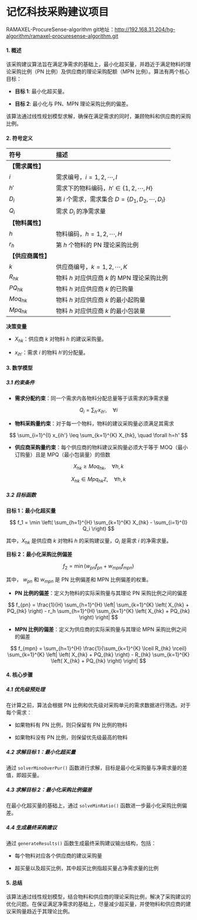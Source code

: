 # 记忆科技采购建议项目
RAMAXEL-ProcureSense-algorithm
git地址：http://192.168.31.204/hg-algorithm/ramaxel-procuresense-algorithm.git
#### 1. 概述

该采购建议算法旨在满足净需求的基础上，最小化超买量，并趋近于满足物料的理论采购比例（PN 比例）及供应商的理论采购配额（MPN 比例）。算法有两个核心目标：

* **目标 1**: 最小化超买量。

* **目标 2**: 最小化与 PN、MPN 理论采购比例的偏差。

该算法通过线性规划模型求解，确保在满足需求的同时，兼顾物料和供应商的采购比例。

#### 2. 符号定义

| 符号          | 描述                                        |
| :---------- | :---------------------------------------- |
| **【需求属性】**  |                                           |
| $i$         | 需求编号，$i=1,2,\cdots,I$                     |
| $h'$        | 需求下的物料编码，$h'\in \{1,2,\cdots,H\}$         |
| $D_i$       | 第 $i$ 个需求，需求集合 $D=\{D_1,D_2,\cdots,D_I\}$ |
| $Q_i$       | 需求 $D_i$ 的净需求量                            |
| **【物料属性】**  |                                           |
| $h$         | 物料编码，$h=1,2,\cdots,H$                     |
| $r_{h}$     | 第 $h$ 个物料的 PN 理论采购比例                      |
| **【供应商属性】** |                                           |
| $k$         | 供应商编号，$k=1,2,\cdots,K$                    |
| $R_{hk}$    | 物料 $h$ 对应供应商 $k$ 的 MPN 理论采购比例             |
| $PQ_{hk}$   | 物料 $h$ 对应供应商 $k$ 的已购量                     |
| $Moq_{hk}$  | 物料 $h$ 对应供应商 $k$ 的最小起购量                   |
| $Mpq_{hk}$  | 物料 $h$ 对应供应商 $k$ 的最小包装量                   |

**决策变量**

* $X_{hk}$：供应商 $k$ 对物料 $h$ 的建议采购量。

* $x_{ih'}$：需求 $i$ 的物料 $h'$的分配量。

#### 3. 数学模型

##### 3.1 约束条件

* **需求分配约束**：同一个需求内各物料分配总量等于该需求的净需求量

$$
Q_i = \sum_{h'} x_{ih'}, \quad \forall i
$$

* **物料采购量约束**：对于每一个物料，物料的建议采购量必须满足其需求

$$
\sum_{i=1}^{I} x_{ih'} \leq \sum_{k=1}^{K} X_{hk}, \quad \forall h=h'
$$

* **供应商采购量约束**：每个供应商的物料建议采购量必须大于等于 MOQ（最小订购量）且是 MPQ（最小包装量）的倍数

$$
X_{hk} \geq Moq_{hk}, \quad \forall h, k
$$

$$
X_{hk} \in Mpq_{hk} \mathbb{Z}, \quad \forall h, k
$$

##### 3.2 目标函数

**目标 1：最小化超买量**

$$
f_1 = \min \left( \sum_{h=1}^{H} \sum_{k=1}^{K} X_{hk} - \sum_{i=1}^{I} Q_i \right)
$$

其中，$X_{hk}$ 是供应商 $k$ 对物料 $h$ 的采购建议量，$Q_i$ 是需求 $i$ 的净需求量。

**目标 2：最小化采购比例偏差**

$$
f_2 = \min \left( w_{pn} f_{pn} + w_{mpn} f_{mpn} \right)
$$

其中， $w_{pn}$ 和 $w_{mpn}$ 是 PN 比例偏差和 MPN 比例偏差的权重。

* **PN 比例的偏差**：定义为物料的实际采购量与其理论 PN 采购比例之间的偏差

$$
f_{pn} = \frac{1}{H} \sum_{h=1}^{H} \left| \sum_{k=1}^{K} \left( X_{hk} + PQ_{hk} \right) - r_h \sum_{h=1}^{H} \sum_{k=1}^{K} \left( X_{hk} + PQ_{hk} \right) \right|
$$

* **MPN 比例的偏差**：定义为供应商的实际采购量与其理论 MPN 采购比例之间的偏差

$$
f_{mpn} = \sum_{h=1}^{H} \frac{1}{\sum_{k=1}^{K} \lceil R_{hk} \rceil} \sum_{k=1}^{K} \left| \left( X_{hk} + PQ_{hk} \right) - R_{hk} \sum_{k=1}^{K} \left( X_{hk} + PQ_{hk} \right) \right|
$$

#### 4. 核心步骤

##### 4.1 优先级预处理

在计算之前，算法会根据 PN 比例和优先级对采购单元的需求数据进行筛选。对于每个需求：

* 如果物料有 PN 比例，则只保留有 PN 比例的物料

* 如果物料没有 PN 比例，则保留优先级最高的物料

##### 4.2 求解目标 1：最小化超买量

通过 `solverMinoOverPur()` 函数进行求解，目标是最小化采购量与净需求量的差值，即超买量。

##### 4.3 求解目标 2：最小化采购比例偏差

在最小化超买量的基础上，通过 `solveMinRatio()` 函数进一步最小化采购比例偏差。

##### 4.4 生成最终采购建议

通过 `generateResults()` 函数生成最终采购建议输出结构，包括：

* 每个物料对应各个供应商的建议采购量

* 超买量以及超买比例，其中超买比例指超买量占净需求量的比例

#### 5. 总结

该算法通过线性规划模型，结合物料和供应商的理论采购比例，解决了采购建议的优化问题。在保证满足净需求的基础上，尽量减少超买量，并使物料和供应商的建议采购量趋近于其理论比例。
